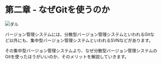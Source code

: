 第二章 - なぜGitを使うのか
==========================

![ダル](images/ch2/daru.jpg)

バージョン管理システムには、分散型バージョン管理システムといわれるGitなど以外にも、集中型バージョン管理システムといわれるSVNなどがあります。

その集中型バージョン管理システムより、なぜ分散型バージョン管理システムのGitを使ったほうがいいのか、そのメリットを解説していきます。
